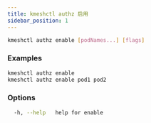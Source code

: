 ```yaml
---
title: kmeshctl authz 启用
sidebar_position: 1
---
```


```bash
kmeshctl authz enable [podNames...] [flags]
```

### Examples

```bash
kmeshctl authz enable
kmeshctl authz enable pod1 pod2
```

### Options

```bash
  -h, --help   help for enable
```
